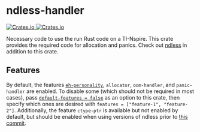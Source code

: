 # ndless-handler
<p>
  <a href="https://crates.io/crates/ndless-handler">
    <img alt="Crates.io" src="https://img.shields.io/crates/v/ndless-handler.svg">
  </a>
  <a href="https://docs.rs/ndless-handler">
    <img alt="Crates.io" src="https://docs.rs/ndless-handler/badge.svg">
  </a>
</p>

Necessary code to use the run Rust code on a TI-Nspire. This crate
provides the required code for allocation and panics. Check out [ndless]
in addition to this crate.

## Features
By default, the features [`eh-personality`], `allocator`, `oom-handler`,
and `panic-handler` are enabled. To disable some (which should not be
required in most cases), pass [`default-features = false`][features] as
an option to this crate, then specify which ones are desired with
`features = ["feature-1", "feature-2"]`. Additionally, the feature
`ctype-ptr` is available but not enabled by default, but should be
enabled when using versions of ndless prior to [this commit][205].

[ndless]: https://crates.io/crates/ndless
[`eh-personality`]: https://www.reddit.com/r/rust/comments/estvau/til_why_the_eh_personality_language_item_is/
[features]: https://doc.rust-lang.org/cargo/reference/specifying-dependencies.html#choosing-features
[205]: https://github.com/ndless-nspire/Ndless/issues/205

